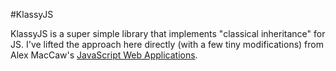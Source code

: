 #KlassyJS 

KlassyJS is a super simple library that implements "classical inheritance" for JS. I've lifted the 
approach here directly (with a few tiny modifications) from Alex MacCaw's [JavaScript Web Applications](https://github.com/maccman/book-assets).
